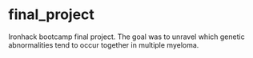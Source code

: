 # final_project
Ironhack bootcamp final project.
The goal was to unravel which genetic abnormalities tend to
occur together in multiple myeloma.
